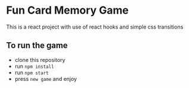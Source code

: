 # Fun Card Memory Game

This is a react project with use of react hooks and simple css transitions

## To run the game

- clone this repository
- run `npm install`
- run `npm start`
- press `new game` and enjoy
